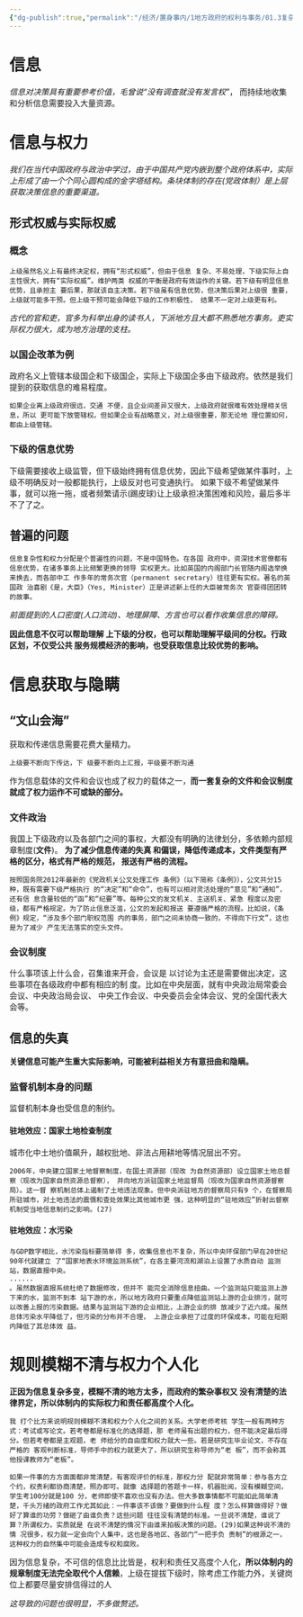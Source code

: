 ```yaml
---
{"dg-publish":true,"permalink":"/经济/置身事内/1地方政府的权利与事务/01.3复杂信息/","dgPassFrontmatter":true}
---
```


# 信息
*信息对决策具有重要参考价值，毛曾说“没有调查就没有发言权”*，
而持续地收集和分析信息需要投入大量资源。
# 信息与权力
*我们在当代中国政府与政治中学过，由于中国共产党内嵌到整个政府体系中，实际上形成了由一个个同心圆构成的金字塔结构。条块体制的存在(党政体制）是上层获取决策信息的重要渠道。*
## 形式权威与实际权威
### 概念
```
上级虽然名义上有最终决定权，拥有“形式权威”，但由于信息 复杂、不易处理，下级实际上自主性很大，拥有“实际权威”。维护两类 权威的平衡是政府有效运作的关键。若下级有明显信息优势，且承担主 要后果，那就该自主决策。若下级虽有信息优势，但决策后果对上级很 重要，上级就可能多干预。但上级干预可能会降低下级的工作积极性， 结果不一定对上级更有利。
```
*古代的官和吏，官多为科举出身的读书人，下派地方且大都不熟悉地方事务。吏实际权力很大，成为地方治理的支柱。*
### 以国企改革为例
政府名义上管辖本级国企和下级国企，实际上下级国企多由下级政府。依然是我们提到的获取信息的难易程度。
```
如果企业离上级政府很远，交通 不便，且企业间差异又很大，上级政府就很难有效处理相关信息，所以 更可能下放管辖权。但如果企业有战略意义，对上级很重要，那无论地 理位置如何，都由上级管辖。
```
### 下级的信息优势
下级需要接收上级监管，但下级始终拥有信息优势，因此下级希望做某件事时，上级不明确反对一般都能执行，上级反对也可变通执行。
如果下级不希望做某件事，就可以拖一拖，或者频繁请示(踢皮球)让上级承担决策困难和风险，最后多半不了了之。

## 普遍的问题
```
信息复杂性和权力分配是个普遍性的问题，不是中国特色。在各国 政府中，资深技术官僚都有信息优势，在诸多事务上比频繁更换的领导 实权更大。比如英国的内阁部门长官随内阁选举换来换去，而各部中工 作多年的常务次官（permanent secretary）往往更有实权。著名的英国政 治喜剧《是，大臣》（Yes, Minister）正是讲述新上任的大臣被常务次 官耍得团团转的故事。
```
*前面提到的人口密度(人口流动)、地理屏障、方言也可以看作收集信息的障碍。*

**因此信息不仅可以帮助理解 上下级的分权，也可以帮助理解平级间的分权。行政区划，不仅受公共 服务规模经济的影响，也受获取信息比较优势的影响。**

# 信息获取与隐瞒
## “文山会海”
获取和传递信息需要花费大量精力。
```
上级要不断向下传达，下 级要不断向上汇报，平级要不断沟通
```
作为信息载体的文件和会议也成了权力的载体之一，**而一套复杂的文件和会议制度就成了权力运作不可或缺的部分。**
### 文件政治
我国上下级政府以及各部门之间的事权，大都没有明确的法律划分，多依赖内部规章制度(**文件**)。
**为了减少信息传递的失真 和偏误，降低传递成本，文件类型有严格的区分，格式有严格的规范， 报送有严格的流程。**
```
按照国务院2012年最新的《党政机关公文处理工作 条例》（以下简称《条例》），公文共分15种，既有需要下级严格执行 的“决定”和“命令”，也有可以相对灵活处理的“意见”和“通知”，还有信 息含量较低的“函”和“纪要”等。每种公文的发文机关、主送机关、紧急 程度以及密级，都有严格规定。为了防止信息泛滥，公文的发起和报送 要遵循严格的流程。比如说，《条例》规定，“涉及多个部门职权范围 内的事务，部门之间未协商一致的，不得向下行文”，这也是为了减少 产生无法落实的空头文件。
```
### 会议制度
什么事项该上什么会，召集谁来开会，会议是 以讨论为主还是需要做出决定，这些事项在各级政府中都有相应的制 度。比如在中央层面，就有中央政治局常委会会议、中央政治局会议、 中央工作会议、中央委员会全体会议、党的全国代表大会等。 
## 信息的失真
**关键信息可能产生重大实际影响，可能被利益相关方有意扭曲和隐瞒。**
### 监督机制本身的问题
监督机制本身也受信息的制约。
#### 驻地效应：国家土地检查制度
城市化中土地价值飙升，越权批地、非法占用耕地等情况层出不穷。
```
2006年，中央建立国家土地督察制度，在国土资源部（现改 为自然资源部）设立国家土地总督察（现改为国家自然资源总督察）， 并向地方派驻国家土地监督局（现改为国家自然资源督察局）。这一督 察机制总体上遏制了土地违法现象。但中央派驻地方的督察局只有9 个，在督察局所驻城市，对土地违法的震慑和查处效果比其他城市更 强，这种明显的“驻地效应”折射出督察机制受当地信息制约之影响。(27)
```
#### 驻地效应：水污染
```
与GDP数字相比，水污染指标要简单得 多，收集信息也不复杂，所以中央环保部门早在20世纪90年代就建立 了“国家地表水环境监测系统”，在各主要河流和湖泊上设置了水质自动 监测站，数据直报中央。
......
。虽然数据直报系统杜绝了数据修改，但并不 能完全消除信息扭曲。一个监测站只能监测上游下来的水，监测不到本 站下游的水，所以地方政府只要重点降低监测站上游的企业排污，就可 以改善上报的污染数据。结果与监测站下游的企业相比，上游企业的排 放减少了近六成。虽然总体污染水平降低了，但污染的分布并不合理， 上游企业承担了过度的环保成本，可能在短期内降低了其总体效 益。
```
# 规则模糊不清与权力个人化
**正因为信息复杂多变，模糊不清的地方太多，而政府的繁杂事权又 没有清楚的法律界定，所以体制内的实际权力和责任都高度个人化。**
```
我 打个比方来说明规则模糊不清和权力个人化之间的关系。大学老师考核 学生一般有两种方式：考试或写论文。若考卷都是标准化的选择题，那 老师虽有出题的权力，但不能决定最后得分。但若考卷都是主观题，老 师给分的自由度和权力就大一些。若是研究生毕业论文，不存在严格的 客观判断标准，导师手中的权力就更大了，所以研究生称导师为“老 板”，而不会称其他授课教师为“老板”。

如果一件事的方方面面都非常清楚，有客观评价的标准，那权力分 配就非常简单：参与各方立个约，权责利都协商清楚，照办即可。就像 选择题的答题卡一样，机器批阅，没有模糊空间，学生考100分就是100 分，老师即使不喜欢也没有办法。但大多数事情都不可能如此简单清 楚，千头万绪的政府工作尤其如此：一件事该不该做？要做到什么程 度？怎么样算做得好？做好了算谁的功劳？做砸了由谁负责？这些问题 往往没有清楚的标准。一旦说不清楚，谁说了算？所谓权力，实质就是 在说不清楚的情况下由谁来拍板决策的问题。(29)如果这种说不清的情 况很多，权力就一定会向个人集中，这也是各地区、各部门“一把手负 责制”的根源之一，这种权力的自然集中可能会造成专权和腐败。
```
因为信息复杂，不可信的信息比比皆是，权利和责任又高度个人化，**所以体制内的规章制度无法完全取代个人信赖**，上级在提拔下级时，除考虑工作能力外，关键岗位上都要尽量安排信得过的人

*这导致的问题也很明显，不多做赘述。*

